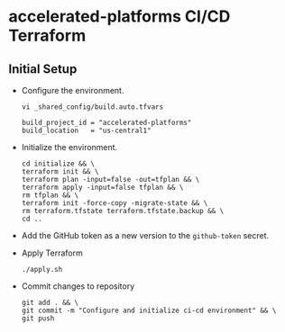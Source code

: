 # accelerated-platforms CI/CD Terraform

## Initial Setup

- Configure the environment.

  ```
  vi _shared_config/build.auto.tfvars
  ```

  ```
  build_project_id = "accelerated-platforms"
  build_location   = "us-central1"
  ```

- Initialize the environment.

  ```
  cd initialize && \
  terraform init && \
  terraform plan -input=false -out=tfplan && \
  terraform apply -input=false tfplan && \
  rm tfplan && \
  terraform init -force-copy -migrate-state && \
  rm terraform.tfstate terraform.tfstate.backup && \
  cd ..
  ```

- Add the GitHub token as a new version to the `github-token` secret.

- Apply Terraform

  ```
  ./apply.sh
  ```

- Commit changes to repository

  ```
  git add . && \
  git commit -m "Configure and initialize ci-cd environment" && \
  git push
  ```
